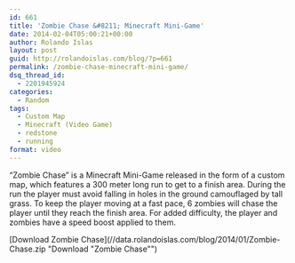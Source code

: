 ```yaml
---
id: 661
title: 'Zombie Chase &#8211; Minecraft Mini-Game'
date: 2014-02-04T05:00:21+00:00
author: Rolando Islas
layout: post
guid: http://rolandoislas.com/blog/?p=661
permalink: /zombie-chase-minecraft-mini-game/
dsq_thread_id:
  - 2201945924
categories:
  - Random
tags:
  - Custom Map
  - Minecraft (Video Game)
  - redstone
  - running
format: video
---
```

&#8220;Zombie Chase&#8221; is a Minecraft Mini-Game released in the form of a custom map, which features a 300 meter long run to get to a finish area.<!--more--> During the run the player must avoid falling in holes in the ground camouflaged by tall grass. To keep the player moving at a fast pace, 6 zombies will chase the player until they reach the finish area. For added difficulty, the player and zombies have a speed boost applied to them.

[Download Zombie Chase](//data.rolandoislas.com/blog/2014/01/Zombie-Chase.zip "Download "Zombie Chase"")